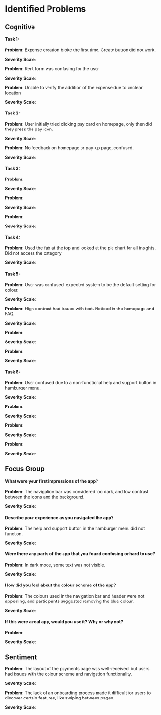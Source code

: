 # Identified Problems

## Cognitive

#### Task 1:

**Problem**: Expense creation broke the first time. Create button did not work.

**Severity Scale**:

**Problem**: Rent form was confusing for the user

**Severity Scale**:

**Problem**: Unable to verify the addition of the expense due to unclear location

**Severity Scale**:

#### Task 2:

**Problem**: User initially tried clicking pay card on homepage, only then did they press the pay icon.

**Severity Scale**:

**Problem**: No feedback on homepage or pay-up page, confused.

**Severity Scale**:

#### Task 3:

**Problem**:

**Severity Scale**:

**Problem**:

**Severity Scale**:

**Problem**:

**Severity Scale**:

#### Task 4:

**Problem**: Used the fab at the top and looked at the pie chart for all insights. Did not access the category

**Severity Scale**:

#### Task 5:

**Problem**: User was confused, expected system to be the default setting for colour.

**Severity Scale**:

**Problem**: High contrast had issues with text. Noticed in the homepage and FAQ.

**Severity Scale**:

**Problem**:

**Severity Scale**:

**Problem**:

**Severity Scale**:

#### Task 6:

**Problem**: User confused due to a non-functional help and support button in hamburger menu.

**Severity Scale**:

**Problem**:

**Severity Scale**:

**Problem**:

**Severity Scale**:

**Problem**:

**Severity Scale**:

## Focus Group

#### What were your first impressions of the app?
**Problem**: The navigation bar was considered too dark, and low contrast between the icons and the background.

**Severity Scale**:

#### Describe your experience as you navigated the app?
**Problem**: The help and support button in the hamburger menu did not function.

**Severity Scale**:
#### Were there any parts of the app that you found confusing or hard to use?
**Problem**: In dark mode, some text was not visible.

**Severity Scale**:

#### How did you feel about the colour scheme of the app?

**Problem**: The colours used in the navigation bar and header were not appealing, and participants suggested removing the blue colour.

**Severity Scale**:

#### If this were a real app, would you use it? Why or why not?

**Problem**:

**Severity Scale**:

## Sentiment


**Problem**: The layout of the payments page was well-received, but users had issues with the colour scheme and navigation functionality.

**Severity Scale**:



**Problem**: The lack of an onboarding process made it difficult for users to discover certain features, like swiping between pages.

**Severity Scale**:
